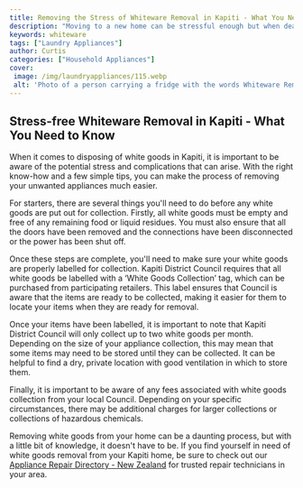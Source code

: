 ```yaml
---
title: Removing the Stress of Whiteware Removal in Kapiti - What You Need to Know
description: "Moving to a new home can be stressful enough but when dealing with the additional task of whiteware removal it can become overwhelming In this blog post discover how easy it is to move your appliances in Kapiti and what you need to know"
keywords: whiteware
tags: ["Laundry Appliances"]
author: Curtis
categories: ["Household Appliances"]
cover: 
 image: /img/laundryappliances/115.webp
 alt: 'Photo of a person carrying a fridge with the words Whiteware Removal Kapiti written underneath'
---
```

## Stress-free Whiteware Removal in Kapiti - What You Need to Know
When it comes to disposing of white goods in Kapiti, it is important to be aware of the potential stress and complications that can arise. With the right know-how and a few simple tips, you can make the process of removing your unwanted appliances much easier.

For starters, there are several things you'll need to do before any white goods are put out for collection. Firstly, all white goods must be empty and free of any remaining food or liquid residues. You must also ensure that all the doors have been removed and the connections have been disconnected or the power has been shut off.

Once these steps are complete, you'll need to make sure your white goods are properly labelled for collection. Kapiti District Council requires that all white goods be labelled with a ‘White Goods Collection’ tag, which can be purchased from participating retailers. This label ensures that Council is aware that the items are ready to be collected, making it easier for them to locate your items when they are ready for removal. 

Once your items have been labelled, it is important to note that Kapiti District Council will only collect up to two white goods per month. Depending on the size of your appliance collection, this may mean that some items may need to be stored until they can be collected. It can be helpful to find a dry, private location with good ventilation in which to store them.

Finally, it is important to be aware of any fees associated with white goods collection from your local Council. Depending on your specific circumstances, there may be additional charges for larger collections or collections of hazardous chemicals.

Removing white goods from your home can be a daunting process, but with a little bit of knowledge, it doesn't have to be. If you find yourself in need of white goods removal from your Kapiti home, be sure to check out our [Appliance Repair Directory - New Zealand](./pages/appliance-repair-technicians/new-zealand) for trusted repair technicians in your area.

